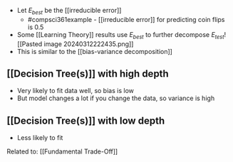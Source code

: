 - Let $E_{best}$ be the [[irreducible error]]
	- #compsci361example - [[irreducible error]] for predicting coin flips is 0.5
- Some [[Learning Theory]] results use $E_{best}$ to further decompose $E_{test}$![[Pasted image 20240312222435.png]]
- This is similar to the [[bias-variance decomposition]]
## [[Decision Tree(s)]] with high depth
- Very likely to fit data well, so bias is low
- But model changes a lot if you change the data, so variance is high
## [[Decision Tree(s)]] with low depth
- Less likely to fit 

Related to: [[Fundamental Trade-Off]]